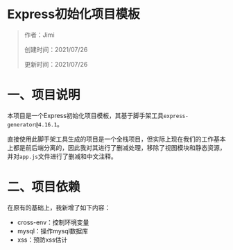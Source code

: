 # Express初始化项目模板

> 作者：Jimi
>
> 创建时间：2021/07/26
>
> 更新时间：2021/07/26

# 一、项目说明

本项目是一个Express初始化项目模板，其基于脚手架工具`express-generator@4.16.1`。

直接使用此脚手架工具生成的项目是一个全栈项目，但实际上现在我们的工作基本上都是前后端分离的，因此我对其进行了删减处理，移除了视图模块和静态资源，并对`app.js`文件进行了删减和中文注释。

# 二、项目依赖

在原有的基础上，我新增了如下内容：

- cross-env：控制环境变量
- mysql：操作mysql数据库
- xss：预防xss估计

